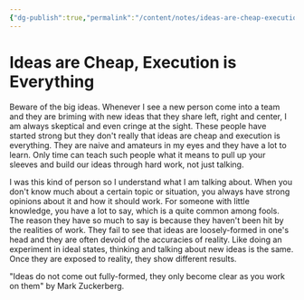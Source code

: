 ```yaml
---
{"dg-publish":true,"permalink":"/content/notes/ideas-are-cheap-execution-is-everything/","noteIcon":"2"}
---
```


# Ideas are Cheap, Execution is Everything

Beware of the big ideas. Whenever I see a new person come into a team and they are briming with new ideas that they share left, right and center, I am always skeptical and even cringe at the sight. These people have started strong but they don't really that ideas are cheap and execution is everything. They are naive and amateurs in my eyes and they have a lot to learn. Only time can teach such people what it means to pull up your sleeves and build our ideas through hard work, not just talking.

I was this kind of person so I understand what I am talking about. When you don't know much about a certain topic or situation, you always have strong opinions about it and how it should work. For someone with little knowledge, you have a lot to say, which is a quite common among fools. The reason they have so much to say is because they haven't been hit by the realities of work. They fail to see that ideas are loosely-formed in one's head and they are often devoid of the accuracies of reality. Like doing an experiment in ideal states, thinking and talking about new ideas is the same. Once they are exposed to reality, they show different results. 

"Ideas do not come out fully-formed, they only become clear as you work on them" by Mark Zuckerberg.